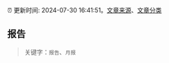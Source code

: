 :alarm_clock: 更新时间: 2024-07-30 16:41:51。[文章来源](/README.md)、[文章分类](/TAGS.md)

## 报告


> 关键字：`报告`、`月报`




